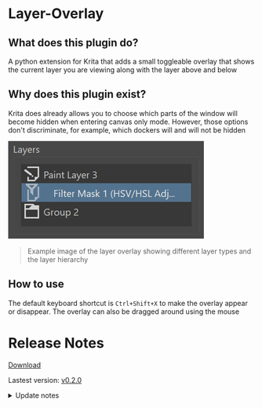 # Layer-Overlay

## What does this plugin do?
A python extension for Krita that adds a small toggleable overlay that shows the current layer you are viewing along with the layer above and below

## Why does this plugin exist?
Krita does already allows you to choose which parts of the window will become hidden when entering canvas only mode. However, those options don't discriminate, for example, which dockers will and will not be hidden

<picture><img alt="Picture of the layer overlay showing different layer types and the layer hierarchy" src="images/v0.1.png"></picture>

>Example image of the layer overlay showing different layer types and the layer hierarchy

## How to use
The default keyboard shortcut is `Ctrl+Shift+X` to make the overlay appear or disappear. The overlay can also be dragged around using the mouse

# Release Notes

[Download](Releases/LayerOverlayExtension%20v0.1.0.zip)

Lastest version: [v0.2.0](Releases/ReleaseNotes.md#v020)
<details><summary>Update notes</summary>

+ Fixed positioning bug when switching between canvas only mode and regular mode
+ Overlay is now draggable and can be moved around using the mouse
</details>
